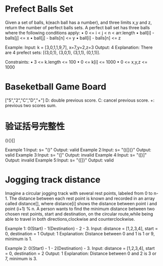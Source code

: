 # Prefect Balls Set
Given a set of balls, k(each ball has a number), and three limits x,y and z, return the number of perfect balls sets.
A perfect ball set has three balls where the following conditions apply:
• 0 <= i < j < n < arr.length
• ball[i] - balls[j] <= x
• ball[j] - balls[n] <= y
• ball[i] - balls[n] <= z

Example:
Input: k = [3,0,1,1,9,7], x=7,y=2,z=3
Output: 4
Explanation: There are 4 prefect sets: [(3,0,1), (3,0,1), (3,1,1), (0,1,1)].

Constraints:
• 3 <= k.length <= 100
• 0 <= k[i] <= 1000
• 0 <= x,y,z <= 1000

# Baseketball Game Board
["5","2","C","D","+"]
D: double previous score.
C: cancel previous score.
+: previous two scores sum.

# 验证括号完整性
(){}[]

Example 1:Input: s= "()" Output: valid
Example 2:Input: s= "()[]{}" Output: valid
Example 3:Input: s= "(]" Output: invalid
Example 4:Input: s= "([)]" Output: invalid
Example 5:Input: s= "{[]}" Output: valid

# Jogging track distance
Imagine a circular jogging track with several rest points, labeled from 0 to n-1. The distance between each rest point is known and recorded in an array called distance[], where distance[i] shows the distance between point i and point (i+1) % n. A person wants to find the minimum distance between two chosen rest points, start and destination, on the circular route,while being able to travel in both directions,clockwise and counterclockwise.

Example 1:
0(Start) - 1(Destination) - 2 - 3.
Input: distance = [1,2,3,4], start = 0, destination = 1
Output: 1
Explanation: Distance between 0 and 1 is 1 or 9, minimum is 1.


Example 2:
0(Start) - 1 - 2(Destination) - 3.
Input: distance = [1,2,3,4], start = 0, destination = 2
Output: 1
Explanation: Distance between 0 and 2 is 3 or 7, minimum is 3.